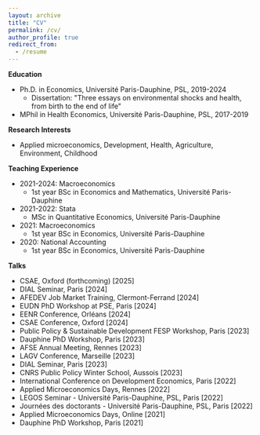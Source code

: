 ```yaml
---
layout: archive
title: "CV"
permalink: /cv/
author_profile: true
redirect_from:
  - /resume
---
```


**Education**

* Ph.D. in Economics, Université Paris-Dauphine, PSL, 2019-2024
  * Dissertation: "Three essays on environmental shocks and health, from birth to the end of life"
* MPhil in Health Economics, Université Paris-Dauphine, PSL, 2017-2019


**Research Interests**
* Applied microeconomics, Development, Health, Agriculture, Environment, Childhood
  
**Teaching Experience**
* 2021-2024: Macroeconomics
  * 1st year BSc in Economics and Mathematics, Université Paris-Dauphine
* 2021-2022: Stata
  * MSc in Quantitative Economics, Université Paris-Dauphine
* 2021: Macroeconomics
  * 1st year BSc in Economics, Université Paris-Dauphine
* 2020: National Accounting
  * 1st year BSc in Economics, Université Paris-Dauphine

**Talks**

- CSAE, Oxford (forthcoming) [2025]
- DIAL Seminar, Paris [2024]
- AFEDEV Job Market Training, Clermont-Ferrand [2024]
- EUDN PhD Workshop at PSE, Paris [2024]
- EENR Conference, Orléans [2024]
- CSAE Conference, Oxford [2024]
- Public Policy & Sustainable Development FESP Workshop, Paris [2023]
- Dauphine PhD Workshop, Paris [2023] 
- AFSE Annual Meeting, Rennes [2023]
- LAGV Conference, Marseille [2023]
- DIAL Seminar, Paris [2023]
- CNRS Public Policy Winter School, Aussois [2023]
- International Conference on Development Economics, Paris [2022]
- Applied Microeconomics Days, Rennes [2022]
- LEGOS Seminar - Université Paris-Dauphine, PSL, Paris [2022]
- Journées des doctorants - Université Paris-Dauphine, PSL, Paris [2022]
- Applied Microeconomics Days, Online [2021]
- Dauphine PhD Workshop, Paris [2021]
